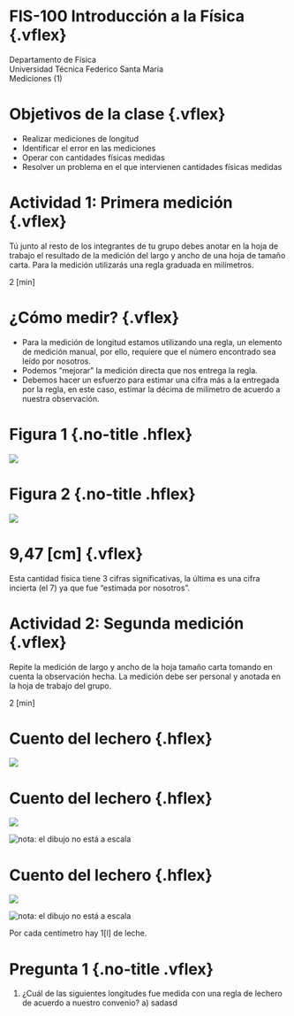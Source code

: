 # FIS-100 Introducción a la Física {.vflex}

Departamento de Física \
Universidad Técnica Federico Santa María \
Mediciones (1)

# Objetivos de la clase {.vflex}

*   Realizar mediciones de longitud
*   Identificar el error en las mediciones
*   Operar con cantidades físicas medidas
*   Resolver un problema en el que intervienen cantidades
    físicas medidas

# Actividad 1: Primera medición {.vflex}

Tú junto al resto de los integrantes de tu grupo
debes anotar en la hoja de trabajo el resultado de
la medición del largo y ancho de una hoja de
tamaño carta. Para la medición utilizarás una
regla graduada en milímetros.

<footer>2 [min]</footer>

# ¿Cómo medir? {.vflex}

*   Para la medición de longitud estamos utilizando una
    regla, un elemento de medición manual, por ello,
    requiere que el número encontrado sea leído por
    nosotros.
*   Podemos “mejorar” la medición directa que nos
    entrega la regla.
*   Debemos hacer un esfuerzo para estimar una cifra
    más a la entregada por la regla, en este caso, estimar
    la décima de milímetro de acuerdo a nuestra
    observación.

# Figura 1 {.no-title .hflex}

![](f1.png)

# Figura 2 {.no-title .hflex}

![](f2.png)

# 9,47 [cm] {.vflex}

Esta cantidad física tiene 3 cifras significativas, la
última es una cifra incierta (el 7) ya que fue
“estimada por nosotros”.

# Actividad 2: Segunda medición {.vflex}

Repite la medición de largo y ancho de la hoja tamaño
carta tomando en cuenta la observación hecha. La
medición debe ser personal y anotada en la hoja de
trabajo del grupo.

<footer>2 [min]</footer>

# Cuento del lechero {.hflex}

![](f3.png)

# Cuento del lechero {.hflex}

![](f3.png)

![nota: el dibujo no está a escala](f4.png)

# Cuento del lechero {.hflex}

![](f3.png)

![nota: el dibujo no está a escala](f5.png)

Por cada centímetro hay 1[l] de leche.

# Pregunta 1 {.no-title .vflex}

1.  ¿Cuál de las siguientes longitudes fue medida con una
    regla de lechero de acuerdo a nuestro convenio?
        a)  sadasd
